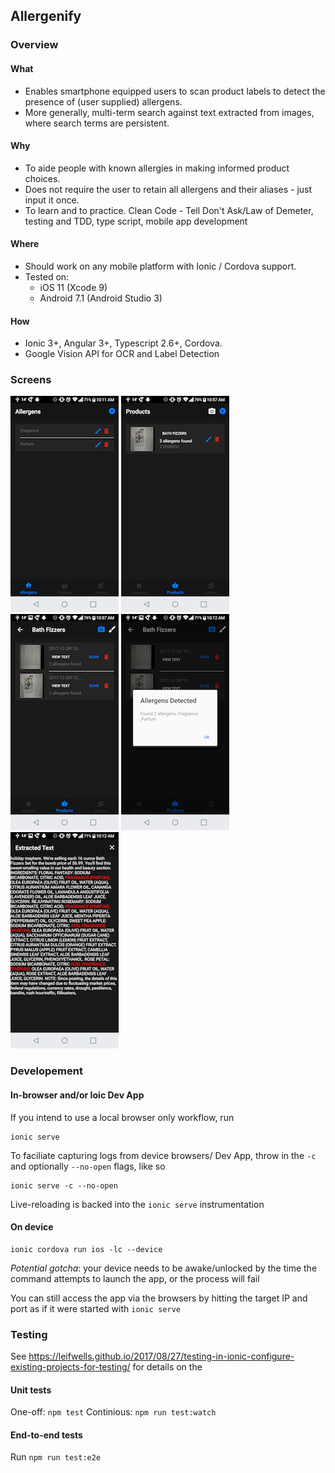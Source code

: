 ## Allergenify
### Overview
#### What
- Enables smartphone equipped users to scan product labels to detect the presence of (user supplied) allergens. 
- More generally, multi-term search against text extracted from images, where search terms are persistent. 

#### Why
- To aide people with known allergies in making informed product choices. 
- Does not require the user to retain all allergens and their aliases - just input it once.
- To learn and to practice. Clean Code - Tell Don't Ask/Law of Demeter, testing and TDD, type script, mobile app development 

#### Where
- Should work on any mobile platform with Ionic / Cordova support. 
- Tested on:
  - iOS 11 (Xcode 9)
  - Android 7.1 (Android Studio 3)

#### How
- Ionic 3+, Angular 3+, Typescript 2.6+, Cordova.
- Google Vision API for OCR and Label Detection

### Screens
![Allergens Page](docs/1-Allergens.png)
![Products Page](docs/2-Products.png)
![Product Page](docs/3-Product.png)
![Product Scan Results Page](docs/4-ProductScanResults.png)
![Product Scanned Text Page](docs/5-ProductScannedText.png)

### Developement
#### In-browser and/or Ioic Dev App
If you intend to use a local browser only workflow, run 
```
ionic serve
```

To faciliate capturing logs from device browsers/ Dev App, throw in the `-c` and optionally `--no-open` flags, like so
```
ionic serve -c --no-open
```

Live-reloading is backed into the `ionic serve` instrumentation

#### On device
```
ionic cordova run ios -lc --device
```

*Potential gotcha*: your device needs to be awake/unlocked by the time the command attempts to launch the app, or the process will fail

You can still access the app via the browsers by hitting the target IP and port as if it were started with `ionic serve`

### Testing

See https://leifwells.github.io/2017/08/27/testing-in-ionic-configure-existing-projects-for-testing/ for details on the 

#### Unit tests
One-off: `npm test`
Continious: `npm run test:watch`

#### End-to-end tests
Run `npm run test:e2e`
